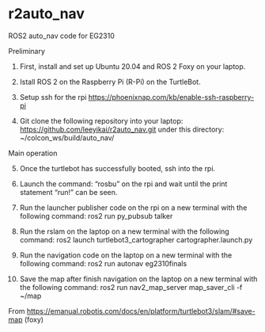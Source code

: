 # r2auto_nav
ROS2 auto_nav code for EG2310



Preliminary 

1. First, install and set up Ubuntu 20.04 and ROS 2 Foxy on your laptop. 

2. Istall ROS 2 on the Raspberry Pi (R-Pi) on the TurtleBot.

3. Setup ssh for the rpi https://phoenixnap.com/kb/enable-ssh-raspberry-pi

4. Git clone the following repository into your laptop: https://github.com/leeyikai/r2auto_nav.git under this directory:
~/colcon_ws/build/auto_nav/





Main operation 

5. Once the turtlebot has successfully booted, ssh into the rpi.

6. Launch the command: “rosbu” on the rpi and wait until the print statement “run!” can be seen. 

7. Run the launcher publisher code on the rpi on a new terminal with the following command: 
ros2 run py_pubsub talker

8. Run the rslam on the laptop on a new terminal with the following command: 
ros2 launch turtlebot3_cartographer cartographer.launch.py

9. Run the navigation code on the laptop on a new terminal with the following command: 
ros2 run autonav eg2310finals

9. Save the map after finish navigation on the laptop on a new terminal with the following command: 
ros2 run nav2_map_server map_saver_cli -f ~/map

From https://emanual.robotis.com/docs/en/platform/turtlebot3/slam/#save-map (foxy)
